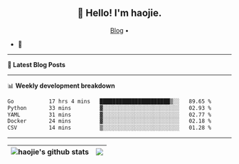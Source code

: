 <h2 align="center">👋 Hello! I'm haojie.</h2>
<p align="center">
  <a href="https://aoyouer.com">Blog</a> •
</p>


- 🔭 


-------

**📝 Latest Blog Posts**


-------

📊 **Weekly development breakdown**
<!--START_SECTION:waka-->

```txt
Go           17 hrs 4 mins   ██████████████████████▒░░   89.65 %
Python       33 mins         ▓░░░░░░░░░░░░░░░░░░░░░░░░   02.93 %
YAML         31 mins         ▓░░░░░░░░░░░░░░░░░░░░░░░░   02.77 %
Docker       24 mins         ▓░░░░░░░░░░░░░░░░░░░░░░░░   02.18 %
CSV          14 mins         ▒░░░░░░░░░░░░░░░░░░░░░░░░   01.28 %
```

<!--END_SECTION:waka-->

-------



| <img align="center" src="https://github-readme-stats.vercel.app/api?username=haojie06&show_icons=true&theme=graywhite&show_icons=true&count_private=true&include_all_commits=true&hide_border=true" alt="haojie's github stats" /> | <img align="center" src="https://github-readme-stats.vercel.app/api/top-langs/?username=haojie06&layout=compact&theme=graywhite&hide_border=true&hide=css,html" /> |
| ------------- | ------------- |


